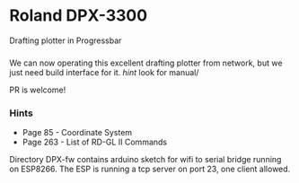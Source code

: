 # Roland DPX-3300
Drafting plotter in Progressbar 

###
We can now operating this excellent drafting plotter from network, but we just need build interface for it.
*hint* look for manual/

PR is welcome!

### Hints

* Page 85 - Coordinate System
* Page 263 - List of RD-GL II Commands

Directory DPX-fw contains arduino sketch for wifi to serial bridge running on ESP8266.
The ESP is running a tcp server on port 23, one client allowed.
